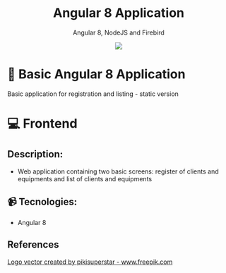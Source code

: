 <p align="center">
  <h1 align="center"> Angular 8 Application </h1>
  <p align="center"> Angular 8, NodeJS and Firebird </p>
</p>

<p align="center">
  <img src="https://forthebadge.com/images/badges/made-with-javascript.svg"/>
</p>


# :muscle: Basic Angular 8 Application
Basic application for registration and listing - static version
 
# :computer: Frontend

## Description:
* Web application containing two basic screens: register of clients and equipments and list of clients and equipments

## :video_camera: Tecnologies:
* Angular 8

## References 
<a href="https://www.freepik.com/free-photos-vectors/logo">Logo vector created by pikisuperstar - www.freepik.com</a>
